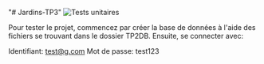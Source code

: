 "# Jardins-TP3" 
![Tests unitaires](https://github.com/hugbelval/Jardins-tp3/actions/workflows/dotnet-desktop.yml/badge.svg)

Pour tester le projet, commencez par créer la base de données
à l'aide des fichiers se trouvant dans le dossier TP2DB.
Ensuite, se connecter avec:

Identifiant: test@g.com
Mot de passe: test123
